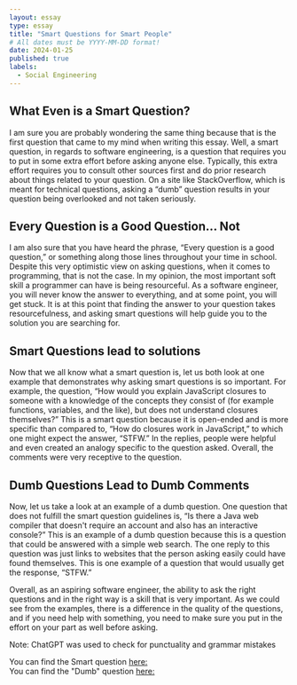 ```yaml
---
layout: essay
type: essay
title: "Smart Questions for Smart People"
# All dates must be YYYY-MM-DD format!
date: 2024-01-25
published: true
labels:
  - Social Engineering
---
```



## What Even is a Smart Question?

I am sure you are probably wondering the same thing because that is the first question that came to my mind when writing this essay. Well, a smart question, in regards to software engineering, is a question that requires you to put in some extra effort before asking anyone else. Typically, this extra effort requires you to consult other sources first and do prior research about things related to your question. On a site like StackOverflow, which is meant for technical questions, asking a “dumb” question results in your question being overlooked and not taken seriously.

## Every Question is a Good Question… Not

I am also sure that you have heard the phrase, “Every question is a good question,” or something along those lines throughout your time in school. Despite this very optimistic view on asking questions, when it comes to programming, that is not the case. In my opinion, the most important soft skill a programmer can have is being resourceful. As a software engineer, you will never know the answer to everything, and at some point, you will get stuck. It is at this point that finding the answer to your question takes resourcefulness, and asking smart questions will help guide you to the solution you are searching for.

## Smart Questions lead to solutions

Now that we all know what a smart question is, let us both look at one example that demonstrates why asking smart questions is so important. For example, the question, “How would you explain JavaScript closures to someone with a knowledge of the concepts they consist of (for example functions, variables, and the like), but does not understand closures themselves?” This is a smart question because it is open-ended and is more specific than compared to, “How do closures work in JavaScript,” to which one might expect the answer, “STFW.” In the replies, people were helpful and even created an analogy specific to the question asked. Overall, the comments were very receptive to the question.

## Dumb Questions Lead to Dumb Comments

Now, let us take a look at an example of a dumb question. One question that does not fulfill the smart question guidelines is, “Is there a Java web compiler that doesn't require an account and also has an interactive console?” This is an example of a dumb question because this is a question that could be answered with a simple web search. The one reply to this question was just links to websites that the person asking easily could have found themselves. This is one example of a question that would usually get the response, “STFW.”

Overall, as an aspiring software engineer, the ability to ask the right questions and in the right way is a skill that is very important. As we could see from the examples, there is a difference in the quality of the questions, and if you need help with something, you need to make sure you put in the effort on your part as well before asking.


Note: ChatGPT was used to check for punctuality and grammar mistakes 

You can find the Smart question [here:](https://stackoverflow.com/questions/111102/how-do-javascript-closures-work)
<br>
You can find the "Dumb" question [here:](https://stackoverflow.com/questions/28519589/looking-for-a-java-web-compiler-that-supports-realtime-input-without-needing-a-s)

